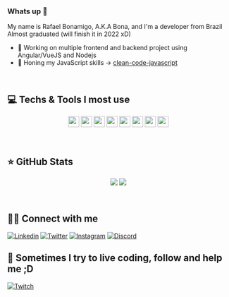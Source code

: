 ### Whats up 👋
My name is Rafael Bonamigo, A.K.A Bona, and I'm a developer from Brazil<br>
Almost graduated (will finish it in 2022 xD)
- 🔭 Working on multiple frontend and backend project using Angular/VueJS and Nodejs
- 🌱 Honing my JavaScript skills -> <a href="https://github.com/ryanmcdermott/clean-code-javascript#objects-and-data-structures">clean-code-javascript</a>
<br>

## 💻 Techs & Tools I most use

<p align="center">
<img src="https://img.shields.io/badge/javascript-%23F7DF1E.svg?&style=for-the-badge&logo=javascript&logoColor=black" height="25"/>
<img src="https://img.shields.io/badge/typescript%20-%23007ACC.svg?&style=for-the-badge&logo=typescript&logoColor=white" height="25"/>
<img src="https://img.shields.io/badge/node.js%20-%2343853D.svg?&style=for-the-badge&logo=node.js&logoColor=white" height="25"/>
<img src="https://img.shields.io/badge/express.js%20-%23404d59.svg?&style=for-the-badge" height="25"/>
<img src="https://img.shields.io/badge/vuejs%20-%2335495e.svg?&style=for-the-badge&logo=vue.js&logoColor=%234FC08D" height="25"/>
<img src="https://img.shields.io/badge/angular%20-%23DD0031.svg?&style=for-the-badge&logo=angular&logoColor=white" height="25"/>
<img src="https://img.shields.io/badge/bootstrap%20-%23563D7C.svg?&style=for-the-badge&logo=bootstrap&logoColor=white" height="25"/>
<img src="https://img.shields.io/badge/MySQL-00000F?style=for-the-badge&logo=mysql&logoColor=white" height="25"/>
</p>
<br>

## ⭐ GitHub Stats

<p align = "center">
  <img src = "https://github-readme-stats.vercel.app/api?username=bonamigor&show_icons=true&theme=tokyonight&line_height=27">
  <img src = "https://github-readme-stats.vercel.app/api/top-langs/?username=bonamigor&hide=css,java,html&theme=tokyonight">
</p>
<br>

## 👨👩 Connect with me

[![Linkedin](https://img.shields.io/badge/linkedin-%230077B5.svg?&style=for-the-badge&logo=linkedin&logoColor=white)](https://www.linkedin.com/in/rafael-bonamigo-0343901a1)
[![Twitter](https://img.shields.io/badge/twitter-%231DA1F2.svg?&style=for-the-badge&logo=twitter&logoColor=white)](https://twitter.com/bonamigor)
[![Instagram](https://img.shields.io/badge/Instagram-E4405F?style=for-the-badge&logo=instagram&logoColor=white)](https://www.instagram.com/b0namigo/)
[![Discord](https://img.shields.io/badge/Discord-7289DA?style=for-the-badge&logo=discord&logoColor=white)](https://discord.gg/RTtcbRNEeB)
<br>

## 🔴 Sometimes I try to live coding, follow and help me ;D

[![Twitch](https://img.shields.io/badge/twitch-%239146FF.svg?&style=for-the-badge&logo=twitch&logoColor=white)](https://www.twitch.tv/bonamigor)
<br>
<br>
